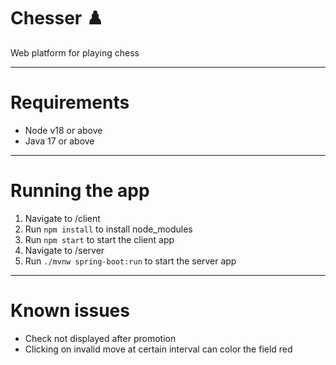 # Chesser ♟️
Web platform for playing chess

---
# Requirements
- Node v18 or above
- Java 17 or above

---
# Running the app
1. Navigate to /client
2. Run `npm install` to install node_modules
3. Run `npm start` to start the client app
4. Navigate to /server
5. Run `./mvnw spring-boot:run` to start the server app

---
# Known issues
- Check not displayed after promotion
- Clicking on invalid move at certain interval can color the field red
